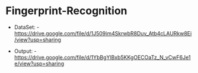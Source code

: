 # Fingerprint-Recognition


- DataSet: -
https://drive.google.com/file/d/1J509im4SkrwbR8Duv_Atb4cLAURkw8Ei/view?usp=sharing

- Output: -
https://drive.google.com/file/d/1YbBgYlBxb5KKgOECOaTz_N_vCwF6Je1e/view?usp=sharing
